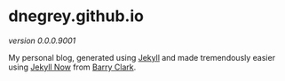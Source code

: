 # dnegrey.github.io

*version 0.0.0.9001*

My personal blog, generated using [Jekyll](https://github.com/jekyll/jekyll) and made tremendously easier using [Jekyll Now](https://github.com/barryclark/jekyll-now) from [Barry Clark](https://github.com/barryclark).
